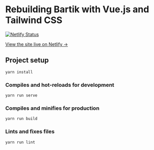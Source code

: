 # Rebuilding Bartik with Vue.js and Tailwind CSS

[![Netlify Status](https://api.netlify.com/api/v1/badges/7e49981e-951a-41ae-b0b9-d5b09989d448/deploy-status)](https://app.netlify.com/sites/rebuilding-bartik/deploys)

[View the site live on Netlify &rarr;](https://rebuilding-bartik.oliverdavies.uk)

## Project setup
```
yarn install
```

### Compiles and hot-reloads for development
```
yarn run serve
```

### Compiles and minifies for production
```
yarn run build
```

### Lints and fixes files
```
yarn run lint
```
